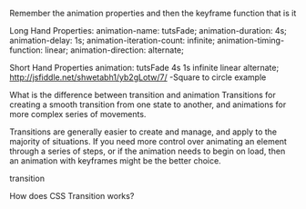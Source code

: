 Remember the animation properties and then the keyframe function that is it

Long Hand Properties:
  animation-name: tutsFade;
  animation-duration: 4s;
  animation-delay: 1s;
  animation-iteration-count: infinite;
  animation-timing-function: linear;
  animation-direction: alternate;

Short Hand Properties
animation: tutsFade 4s 1s infinite linear alternate;
http://jsfiddle.net/shwetabh1/yb2gLotw/7/   -Square to circle example

What is the difference between transition and animation
Transitions for creating a smooth transition from one state to another, and animations for more complex series of movements.

Transitions are generally easier to create and manage, and apply to the majority of situations. If you need more control over animating an element through a series of steps, or if the animation needs to begin on load, then an animation with keyframes might be the better choice.


transition

How does CSS Transition works?
